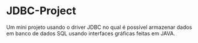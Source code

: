 # JDBC-Project
Um mini projeto usando o driver JDBC no qual é possível armazenar dados em banco de dados SQL usando interfaces gráficas feitas em JAVA.
